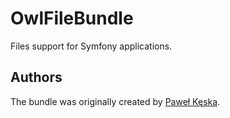 OwlFileBundle
=====================

Files support for Symfony applications.

Authors
-------

The bundle was originally created by [Paweł Kęska](mailto:projekty@pawelkeska.eu).
